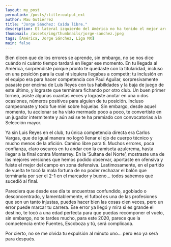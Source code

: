 ```yaml
---
layout: my_post
permalink: /posts/:title:output_ext
author: Mau Gutiérrez
title: "Jorge Sánchez: Caída libre."
description: El lateral izquierdo del América no ha tenido el mejor arranque de torneo.
thumbnail: /assets/img/thumbnails/jorge-sanchez.jpeg
tags: [América, Jorge Sánchez, Liga MX]
main: false
---
```


Bien dicen que de los errores se aprende, sin embargo, no se nos dice cuándo ni cuánto tiempo tardará en llegar ese momento. En tu llegada al América, sorprendiste porque pronto te quedaste con la titularidad, incluso en una posición para la cual ni siquiera llegabas a competir; tu inclusión en el equipo era para hacer competencia con Paul Aguilar, sorpresivamente pasaste por encima de Luis Reyes con tus habilidades y la baja de juego de este último, y lograste que terminara fichando por otro club. Un buen primer torneo, asiste algunas cuantas veces y lograste anotar en una o dos ocasiones, números positivos para alguien de tu posición. Incluso campeonaste y todo fue miel sobre hojuelas. Sin embargo, desde aquel momento, tu accionar se ha visto mermado poco a poco, te convertiste en un jugador intermitente y aún así se te ha premiado con convocatorias a la Selección mayor.

Ya sin Luis Reyes en el club, tu única competencia directa era Carlos Vargas, que de igual manera no logró llenar el ojo de cuerpo técnico y mucho menos de la afición. Camino libre para ti. Muchos errores, poca confianza, claro oscuros en tu andar con la camiseta azulcrema, hasta llegar a la final contra Monterrey. En la ‘Sultana del Norte’, mostraste una de las mejores versiones que hemos podido observar, aportaste en ofensiva y fuiste el mejor del campo en zona defensiva. Lastimosamente, en el partido de vuelta te tocó la mala fortuna de no poder rechazar el balón que terminaría por ser el 2-1 en el marcador y bueno… todos sabemos qué sucedió al final.

Pareciera que desde ese día te encuentras confundido, agobiado o desconcentrado, y lamentablemente, el futbol es una de las profesiones que son un tanto injustas, puedes hacer bien las cosas cien veces, pero un error puede marcar tu carrera. Ese error ya llegó y mira si es grande el destino, te tocó a una edad perfecta para que puedas recomponer el vuelo, sin embargo, no te tardes mucho, para este 2020, parece que la competencia entre Fuentes, Escoboza y tú, será complicada.

Por cierto, no se me olvida tu expulsión al minuto uno… pero eso ya será para después.
